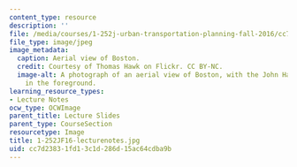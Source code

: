 ```yaml
---
content_type: resource
description: ''
file: /media/courses/1-252j-urban-transportation-planning-fall-2016/cc7d23831fd13c1d286d15ac64cdba9b_1-252JF16-lecturenotes.jpg
file_type: image/jpeg
image_metadata:
  caption: Aerial view of Boston.
  credit: Courtesy of Thomas Hawk on Flickr. CC BY-NC.
  image-alt: A photograph of an aerial view of Boston, with the John Hancock tower
    in the foreground.
learning_resource_types:
- Lecture Notes
ocw_type: OCWImage
parent_title: Lecture Slides
parent_type: CourseSection
resourcetype: Image
title: 1-252JF16-lecturenotes.jpg
uid: cc7d2383-1fd1-3c1d-286d-15ac64cdba9b
---
```


